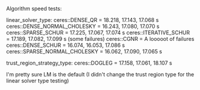 Algorithm speed tests:

linear_solver_type:
ceres::DENSE_QR = 18.218, 17.143, 17.068 s
ceres::DENSE_NORMAL_CHOLESKY = 16.243, 17.080, 17.070 s
ceres::SPARSE_SCHUR = 17.225, 17.067, 17.074 s
ceres::ITERATIVE_SCHUR = 17.189, 17.082, 17.099 s (some failures)
ceres::CGNR = A looooot of failures
ceres::DENSE_SCHUR = 16.074, 16.053, 17.086 s
ceres::SPARSE_NORMAL_CHOLESKY = 16.062, 17.090, 17.065 s

trust_region_strategy_type:
ceres::DOGLEG = 17.158, 17.061, 18.107 s

I'm pretty sure LM is the default (I didn't change the trust region type for the linear solver type testing)

